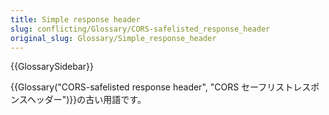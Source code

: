 ```yaml
---
title: Simple response header
slug: conflicting/Glossary/CORS-safelisted_response_header
original_slug: Glossary/Simple_response_header
---
```


{{GlossarySidebar}}

{{Glossary("CORS-safelisted response header", "CORS セーフリストレスポンスヘッダー")}}の古い用語です。
